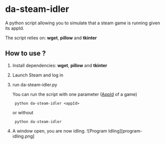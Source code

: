 # da-steam-idler
A python script allowing you to simulate that a steam game is running given its appId.

The script relies on: **wget**, **pillow** and **tkinter**

## How to use ?

1. Install dependencies: **wget**, **pillow** and **tkinter**
2. Launch Steam and log in
3. run da-steam-idler.py

    You can run the script with one parameter ([AppId](https://steamdb.info/apps/) of a game)

        python da-steam-idler <appId>

    or without

        python da-steam-idler
4. A window open, you are now idling.
![Program Idling][program-idling.png]

